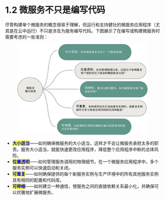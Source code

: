 # 1.2 微服务不只是编写代码

尽管构建单个微服务的概念很易于理解，但运行和支持健壮的微服务应用程序（尤其是在云中运行）不只是涉及为服务编写代码。下图展示了在编写或构建微服务时需要考虑的一些准则：

<figure><img src="../../../.gitbook/assets/image (1) (1) (1).png" alt=""><figcaption></figcaption></figure>

* <mark style="color:blue;">**大小适当**</mark>——如何确保微服务的大小适当，这样才不会让微服务承担太多的职责。服务大小适当，就能快速更改应用程序，降低整个应用程序中断的总体风险。
* <mark style="color:blue;">**位置透明**</mark>——如何管理服务调用的物理细节。在一个微服务应用程序中，多个服务实例可以快速启动和关闭。
* <mark style="color:blue;">**可重复**</mark>——如何确保提供的每个新服务实例与生产环境中的所有其他服务实例具有相同的配置和代码库。
* <mark style="color:blue;">**可伸缩**</mark>——如何建立一种通信，使服务之间的直接依赖关系最小化，并确保可以优雅地扩展微服务。
